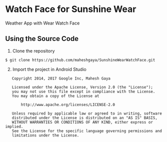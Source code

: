 # Watch Face for Sunshine Wear 
Weather App with Wear Watch Face

## Using the Source Code
1. Clone the repository
  
  ```
  $ git clone https://github.com/maheshgaya/SunshineWearWatchFace.git
  ```
  
2. Import the project in Android Studio


```
   Copyright 2014, 2017 Google Inc, Mahesh Gaya

   Licensed under the Apache License, Version 2.0 (the "License");
   you may not use this file except in compliance with the License.
   You may obtain a copy of the License at

       http://www.apache.org/licenses/LICENSE-2.0

   Unless required by applicable law or agreed to in writing, software
   distributed under the License is distributed on an "AS IS" BASIS,
   WITHOUT WARRANTIES OR CONDITIONS OF ANY KIND, either express or implied.
   See the License for the specific language governing permissions and
   limitations under the License.

```
